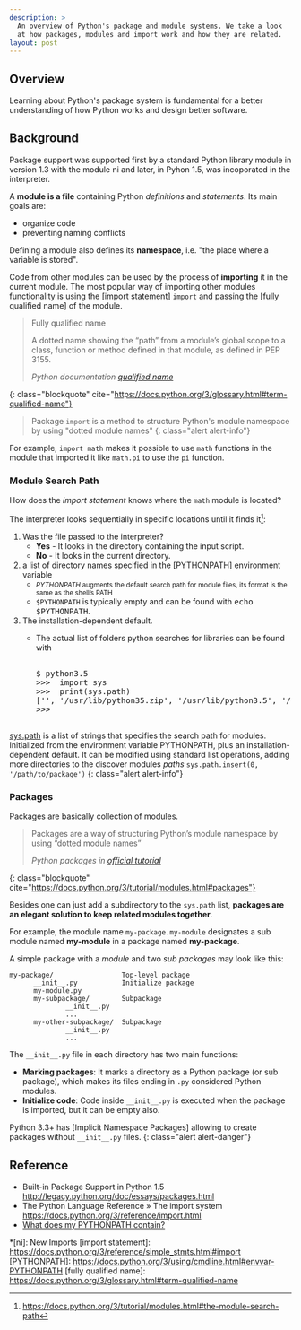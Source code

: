 ```yaml
---
description: >
  An overview of Python's package and module systems. We take a look
  at how packages, modules and import work and how they are related.
layout: post
---
```


## Overview

Learning about Python's package system is fundamental for a better
understanding of how Python works and design better software.

## Background

Package support was supported first by a standard Python library
module in version 1.3 with the module ni and later, in Pyhon 1.5, was
incoporated in the interpreter.

A **module is a file** containing Python *definitions* and
*statements*. Its main goals are:

- organize code
- preventing naming conflicts

Defining a module also defines its **namespace**, i.e. "the place where a
variable is stored".

Code from other modules can be used by the process of **importing** it
in the current module. The most popular way of importing other modules
functionality is using the [import statement] `import` and passing the
[fully qualified name] of the module.

> Fully qualified name
>
>   A dotted name showing the “path” from a module’s global scope to a
>   class, function or method defined in that module, as defined in PEP
>   3155.
> 
> <footer class="blockquote-footer"> <cite>Python documentation <a href="https://docs.python.org/3/glossary.html#term-qualified-name">qualified name</a></cite></footer>
{: class="blockquote" cite="https://docs.python.org/3/glossary.html#term-qualified-name"}

> Package `import` is a method to structure Python's module namespace by
> using "dotted module names"
{: class="alert alert-info"}

For example, `import math` makes it possible to use `math` functions
in the module that imported it like `math.pi` to use the `pi`
function.

### Module Search Path

How does the *import statement* knows where the `math` module is
located?

The interpreter looks sequentially in specific locations until it finds
it[^1]:

1. Was the file passed to the interpreter?
   * **Yes** - It looks in the directory containing the input script.
   * **No** - It looks in the current directory.
2. a list of directory names specified in the [PYTHONPATH] environment
   variable
   * <small> *PYTHONPATH* augments the default search path for module files, its
     format is the same as the shell’s PATH </small>
   * `$PYTHONPATH` is typically empty and can be found with <kbd>echo $PYTHONPATH</kbd>.
3. The installation-dependent default. 
   * The actual list of folders python searches for libraries can be
     found with
		 
	 <pre class="shell">
	 <samp>
	 <span class="shell-prompt">$</span> <kbd>python3.5</kbd>
	 <span class="shell-prompt">>>> </span> <kbd>import sys</kbd>
	 <span class="shell-prompt">>>> </span> <kbd>print(sys.path)</kbd>
	 ['', '/usr/lib/python35.zip', '/usr/lib/python3.5', '/usr/lib/python3.5/plat-x86_64-linux-gnu', '/usr/lib/python3.5/lib-dynload', '/usr/local/lib/python3.5/dist-packages', '/usr/lib/python3/dist-packages']
	 <span class="shell-prompt">>>> </span>
	 </samp>
	 </pre>

[sys.path](https://docs.python.org/3/library/sys.html#sys.path) is a
list of strings that specifies the search path for
modules. Initialized from the environment variable PYTHONPATH, plus an
installation-dependent default. It can be modified using standard list
operations, adding more directories to the discover modules *paths*
`sys.path.insert(0, '/path/to/package')`
{: class="alert alert-info"}

### Packages

Packages are basically collection of modules.

> Packages are a way of structuring Python’s module namespace by using
> “dotted module names”
> 
> <footer class="blockquote-footer"> <cite>Python packages in <a
> href="https://docs.python.org/3/tutorial/modules.html#packages">official
> tutorial</a></cite></footer>
{: class="blockquote" cite="https://docs.python.org/3/tutorial/modules.html#packages"}

Besides one can just add a subdirectory to the `sys.path` list, **packages
are an elegant solution to keep related modules together**.

For example, the module name `my-package.my-module` designates a sub module named **my-module** in a
package named **my-package**.

A simple package with a *module* and two *sub packages* may look like this:

~~~
my-package/                 Top-level package
      __init__.py           Initialize package
      my-module.py
      my-subpackage/        Subpackage 
              __init__.py
              ...
      my-other-subpackage/  Subpackage
              __init__.py
              ...
~~~
   
The `__init__.py` file in each directory has two main functions:

- **Marking packages**: It marks a directory as a Python package (or
  sub package), which makes its files ending in `.py` considered
  Python modules.
- **Initialize code**: Code inside `__init__.py` is executed when the
  package is imported, but it can be empty also.

Python 3.3+ has [Implicit Namespace Packages] allowing to create
packages without `__init__.py` files.
{: class="alert alert-danger"}

## Reference

- Built-in Package Support in Python
  1.5 <http://legacy.python.org/doc/essays/packages.html>
- The Python Language Reference » The import system <https://docs.python.org/3/reference/import.html>
- [What does my PYTHONPATH contain?](http://askubuntu.com/a/385030/43253)

*[ni]: New Imports
[import statement]: https://docs.python.org/3/reference/simple_stmts.html#import
[PYTHONPATH]: https://docs.python.org/3/using/cmdline.html#envvar-PYTHONPATH
[fully qualified name]: https://docs.python.org/3/glossary.html#term-qualified-name
[^1]: <https://docs.python.org/3/tutorial/modules.html#the-module-search-path>

